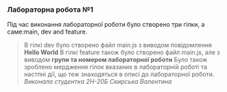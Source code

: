 ### Лабораторна робота №1
Під час виконання лабораторної роботи було створено три гілки, а саме:main, dev and feature.
> В гілкі dev було створено файл main.js з виводом повідомлення **Hello World**
> В гілкі feature також було створено файл main.js, але з виводом **групи та номером лабораторної роботи**
Було також зроблено мердження гілок вказаних в лабораторній роботі та настпні дії, що теж знаходяться в описі до лабораторної роботи.
*Виконала студентка 2Н-20Б Скирська Валентина*
